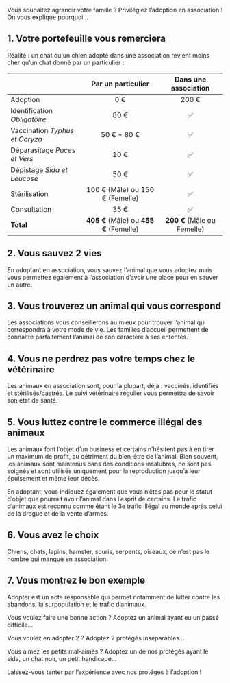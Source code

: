 Vous souhaitez agrandir votre famille ? Privilégiez l’adoption en association ! On vous explique pourquoi…

## 1. Votre portefeuille vous remerciera

Réalité : un chat ou un chien adopté dans une association revient moins cher qu’un chat donné par un particulier :

|                                |           Par un particulier            |    Dans une association     |
| ------------------------------ | :-------------------------------------: | :-------------------------: |
| Adoption                       |                   0 €                   |            200 €            |
| Identification _Obligatoire_   |                  80 €                   |             ✅              |
| Vaccination _Typhus et Coryza_ |               50 € + 80 €               |             ✅              |
| Déparasitage _Puces et Vers_   |                  10 €                   |             ✅              |
| Dépistage _Sida et Leucose_    |                  50 €                   |             ✅              |
| Stérilisation                  |     100 € (Mâle) ou 150 € (Femelle)     |             ✅              |
| Consultation                   |                  35 €                   |             ✅              |
| **Total**                      | **405 €** (Mâle) ou **455 €** (Femelle) | **200 €** (Mâle ou Femelle) |

## 2. Vous sauvez 2 vies

En adoptant en association, vous sauvez l’animal que vous adoptez mais vous permettez également à l’association d’avoir une place pour en sauver un autre.

## 3. Vous trouverez un animal qui vous correspond

Les associations vous conseillerons au mieux pour trouver l’animal qui correspondra à votre mode de vie. Les familles d’accueil permettent de connaître parfaitement l’animal de son caractère à ses ententes.

## 4. Vous ne perdrez pas votre temps chez le vétérinaire

Les animaux en association sont, pour la plupart, déjà : vaccinés, identifiés et stérilisés/castrés. Le suivi vétérinaire régulier vous permettra de savoir son état de santé.

## 5. Vous luttez contre le commerce illégal des animaux

Les animaux font l’objet d’un business et certains n’hésitent pas à en tirer un maximum de profit, au détriment du bien-être de l’animal. Bien souvent, les animaux sont maintenus dans des conditions insalubres, ne sont pas soignés et sont utilisés uniquement pour la reproduction jusqu’à leur épuisement et même leur décès.

En adoptant, vous indiquez également que vous n’êtes pas pour le statut d’objet que pourrait avoir l’animal dans l’esprit de certains. Le trafic d’animaux est reconnu comme étant le 3e trafic illégal au monde après celui de la drogue et de la vente d’armes.

## 6. Vous avez le choix

Chiens, chats, lapins, hamster, souris, serpents, oiseaux, ce n’est pas le nombre qui manque en association.

## 7. Vous montrez le bon exemple

Adopter est un acte responsable qui permet notamment de lutter contre les abandons, la surpopulation et le trafic d’animaux.

Vous voulez faire une bonne action ? Adoptez un animal ayant eu un passé difficile…

Vous voulez en adopter 2 ? Adoptez 2 protégés inséparables…

Vous aimez les petits mal-aimés ? Adoptez un de nos protégés ayant le sida, un chat noir, un petit handicapé…

Laissez-vous tenter par l’expérience avec nos protégés à l’adoption !

